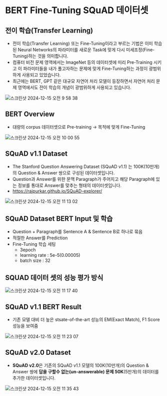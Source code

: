 # BERT Fine-Tuning SQuAD 데이터셋

## 전이 학습(Transfer Learning)

- 전이 학습(Transfer Learning) 또는 Fine-Tuning이라고 부르는 기법은 이미 학습된 Neural Networks의 파라미터를 새로운 Task에 맞게 다시 미세조정(Fine-Tuning)하는 것을 의미합니다.
- 컴퓨터 비전 문제 영역에서는 ImageNet 등의 데이터셋에 미리 Pre-Training 시키고 이 파라미터들을 내가 풀고자하는 문제에 맞게 Fine-Tuning하는 과정이 광범위하게 사용되고 있었습니다.
- 최근에는 BERT, GPT 같은 대규모 자연어 처리 모델이 등장하면서 자연어 처리 문제 영역에서도 전이 학습의 개념이 광범위하게 사용되고 있습니다.

![스크린샷 2024-12-15 오전 9 58 38](https://github.com/user-attachments/assets/4cc03795-ed59-4c76-8529-51952990557c)

## BERT Overview

- 대량의 corpus 데이터셋으로 Pre-training -> 목적에 맞게 Fine-Tuning

![스크린샷 2024-12-15 오전 10 00 55](https://github.com/user-attachments/assets/e88c8b89-6288-46b7-9fca-46310c5881ec)

## SQuAD v1.1 Dataset

- The Stanford Question Answering Dataset (SQuAD v1.1) 는 100K(10만개)의 Question & Answer 쌍으로 구성된 데이터셋입니다.
- Question과 Answer를 위한 문맥 Paragraph가 주어지고 해당 Paragraph에 있는 정보를 통대로 Answer를 맞추는 형태의 데이터셋입니다.
- https://rajpurkar.github.io/SQuAD-explorer/

![스크린샷 2024-12-15 오전 11 13 02](https://github.com/user-attachments/assets/932def71-3eb3-4b91-a2b0-50929021141b)

## SQuAD Dataset BERT Input 및 학습

- Question + Paragraph를 Sentence A & Sentence B로 하나로 묶음
- 적절한 Answer를 Prediction
- Fine-Tuning 학습 세팅
  - 3epoch
  - learning rate : 5e-5(0.00005)
  - batch size : 32

## SQUAD 데이터 셋의 성능 평가 방식

![스크린샷 2024-12-15 오전 11 17 40](https://github.com/user-attachments/assets/579847a5-48cb-4f39-822e-dfd0564019de)


## SQuAD v1.1 BERT Result

- 기존 모델 대비 더 높은 stsate-of-the-art 성능의 EM(Exact Match), F1 Score 성능을 보여줌

![스크린샷 2024-12-15 오전 11 23 07](https://github.com/user-attachments/assets/4c62213a-fc5e-400a-8349-f7e13c8ffb92)


## SQuAD v2.0 Dataset

- <b>SQuAD v2.0</b>은 기존의 SQuAD v1.1 모델의 100K(10만개)의 Question & Answer 쌍에 <b>답을 구할수 없는(un-answerable) 문제 50K</b>(5만개)의 데이터를 추가한 데이터셋입니다.

![스크린샷 2024-12-15 오전 11 35 43](https://github.com/user-attachments/assets/b8d1d198-2346-43c4-86d5-6aa52d7b8718)

